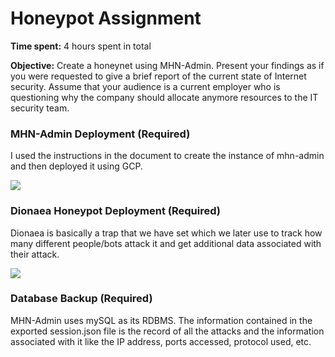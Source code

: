 # Honeypot Assignment

**Time spent:** 4 hours spent in total

**Objective:** Create a honeynet using MHN-Admin. Present your findings as if you were requested to give a brief report of the current state of Internet security. Assume that your audience is a current employer who is questioning why the company should allocate anymore resources to the IT security team.

### MHN-Admin Deployment (Required)

I used the instructions in the document to create the instance of mhn-admin and then deployed it using GCP.

<img src="mhn-admin.gif">

### Dionaea Honeypot Deployment (Required)

Dionaea is basically a trap that we have set which we later use to track how many different people/bots attack it and get additional data associated with their attack.

<img src="dionaea-honeypot.gif">

### Database Backup (Required) 

MHN-Admin uses mySQL as its RDBMS. The information contained in the exported session.json file is the record of all the attacks and the information associated with it like the IP address, ports accessed, protocol used, etc.


